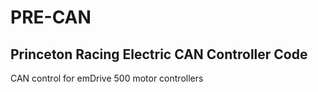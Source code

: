 # PRE-CAN

## Princeton Racing Electric CAN Controller Code

CAN control for emDrive 500 motor controllers
